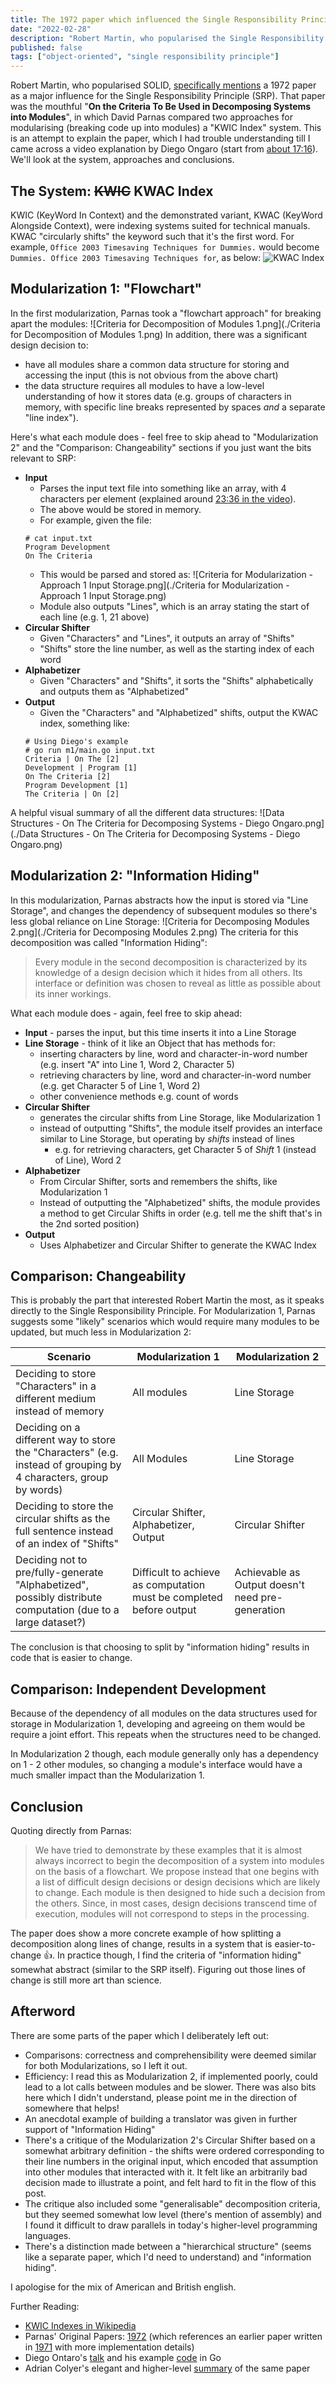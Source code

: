 ```yaml
---
title: The 1972 paper which influenced the Single Responsibility Principle
date: "2022-02-28"
description: "Robert Martin, who popularised the Single Responsibility Principle, mentions a 1972 paper, 'On the Criteria To Be Used in Decomposing Systems into Modules' as a major influence for SRP. Let's understand it!"
published: false
tags: ["object-oriented", "single responsibility principle"]
---
```


Robert Martin, who popularised SOLID, [specifically mentions](https://blog.cleancoder.com/uncle-bob/2014/05/08/SingleReponsibilityPrinciple.html) a 1972 paper as a major influence for the Single Responsibility Principle (SRP). That paper was the mouthful "**On the Criteria To Be Used in Decomposing Systems into Modules**", in which David Parnas compared two approaches for modularising (breaking code up into modules) a "KWIC Index" system. This is an attempt to explain the paper, which I had trouble understanding till I came across a video explanation by Diego Ongaro (start from [about 17:16](https://youtu.be/R7X4B3-k7g4?t=1036)). We'll look at the system, approaches and conclusions.

## The System: ~~KWIC~~ KWAC Index
KWIC (KeyWord In Context) and the demonstrated variant, KWAC (KeyWord Alongside Context), were indexing systems suited for technical manuals. KWAC "circularly shifts" the keyword such that it's the first word. For example, `Office 2003 Timesaving Techniques for Dummies.` would become `Dummies. Office 2003 Timesaving Techniques for`, as below:
![KWAC Index](https://upload.wikimedia.org/wikipedia/commons/6/61/KWAC.png)

## Modularization 1: "Flowchart"
In the first modularization, Parnas took a "flowchart approach" for breaking apart the modules:
![Criteria for Decomposition of Modules 1.png](./Criteria for Decomposition of Modules 1.png)
In addition, there was a significant design decision to:
- have all modules share a common data structure for storing and accessing the input (this is not obvious from the above chart)
- the data structure requires all modules to have a low-level understanding of how it stores data (e.g. groups of characters in memory, with specific line breaks represented by spaces *and* a separate "line index").

Here's what each module does - feel free to skip ahead to "Modularization 2" and the "Comparison: Changeability" sections if you just want the bits relevant to SRP:
- **Input** 
  - Parses the input text file into something like an array, with 4 characters per element (explained around [23:36 in the video](https://youtu.be/R7X4B3-k7g4?t=1415)).
  - The above would be stored in memory.
  - For example, given the file:
  ```shell
  # cat input.txt
  Program Development
  On The Criteria
  ```
  - This would be parsed and stored as:
     ![Criteria for Modularization - Approach 1 Input Storage.png](./Criteria for Modularization - Approach 1 Input Storage.png)
  - Module also outputs "Lines", which is an array stating the start of each line (e.g. 1, 21 above)
- **Circular Shifter**
  - Given "Characters" and "Lines", it outputs an array of "Shifts"
  - "Shifts" store the line number, as well as the starting index of each word
- **Alphabetizer**
  - Given "Characters" and "Shifts", it sorts the "Shifts" alphabetically and outputs them as "Alphabetized"
- **Output**
  - Given the "Characters" and "Alphabetized" shifts, output the KWAC index, something like:
  ```shell
  # Using Diego's example
  # go run m1/main.go input.txt
  Criteria | On The [2]
  Development | Program [1]
  On The Criteria [2]
  Program Development [1]
  The Criteria | On [2]
  ```

A helpful visual summary of all the different data structures: 
![Data Structures - On The Criteria for Decomposing Systems - Diego Ongaro.png](./Data Structures - On The Criteria for Decomposing Systems - Diego Ongaro.png)

## Modularization 2: "Information Hiding"
In this modularization, Parnas abstracts how the input is stored via "Line Storage", and changes the dependency of subsequent modules so there's less global reliance on Line Storage:
![Criteria for Decomposing Modules 2.png](./Criteria for Decomposing Modules 2.png)
The criteria for this decomposition was called "Information Hiding":
> Every module in the second decomposition is characterized by its knowledge of a design decision which it hides from all others. Its interface or definition was chosen to reveal as little as possible about its inner workings.

What each module does - again, feel free to skip ahead:
- **Input** - parses the input, but this time inserts it into a Line Storage
- **Line Storage** - think of it like an Object that has methods for:
  - inserting characters by line, word and character-in-word number (e.g. insert "A" into Line 1, Word 2, Character 5)
  - retrieving characters by line, word and character-in-word number (e.g. get Character 5 of Line 1, Word 2)
  - other convenience methods e.g. count of words
- **Circular Shifter**
  - generates the circular shifts from Line Storage, like Modularization 1
  - instead of outputting "Shifts", the module itself provides an interface similar to Line Storage, but operating by *shifts* instead of lines 
    - e.g.  for retrieving characters, get Character 5 of *Shift* 1 (instead of Line), Word 2
- **Alphabetizer**
  - From Circular Shifter, sorts and remembers the shifts, like Modularization 1
  - Instead of outputting the "Alphabetized" shifts, the module provides a method to get Circular Shifts in order (e.g. tell me the shift that's in the 2nd sorted position)
- **Output**
  - Uses Alphabetizer and Circular Shifter to generate the KWAC Index


## Comparison: Changeability
This is probably the part that interested Robert Martin the most, as it speaks directly to the Single Responsibility Principle. For Modularization 1,  Parnas suggests some "likely" scenarios which would require many modules to be updated, but much less in Modularization 2:

|Scenario|Modularization 1|Modularization 2|
|-|-|-|
|Deciding to store "Characters" in a different medium instead of memory|All modules|Line Storage|
|Deciding on a different way to store the "Characters" (e.g. instead of grouping by 4 characters, group by words) | All Modules | Line Storage|
|Deciding to store the circular shifts as the full sentence instead of an index of "Shifts" |Circular Shifter, Alphabetizer, Output |Circular Shifter|
|Deciding not to pre/fully-generate "Alphabetized", possibly distribute computation (due to a large dataset?)|Difficult to achieve as computation must be completed before output|Achievable as Output doesn't need pre-generation|

The conclusion is that choosing to split by "information hiding" results in code that is easier to change.

## Comparison: Independent Development
Because of the dependency of all modules on the data structures used for storage in Modularization 1, developing and agreeing on them would be require a joint effort. This repeats when the structures need to be changed.

In Modularization 2 though, each module generally only has a dependency on 1 - 2 other modules, so changing a module's interface would have a much smaller impact than the Modularization 1.

## Conclusion
Quoting directly from Parnas:
> We have tried to demonstrate by these examples that it is almost always incorrect to begin the decomposition of a system into modules on the basis of a flowchart. We propose instead that one begins with a list of difficult design decisions or design decisions which are likely to change. Each module is then designed to hide such a decision from the others. Since, in most cases, design decisions transcend time of execution, modules will not correspond to steps in the processing.

The paper does show a more concrete example of how splitting a decomposition along lines of change, results in a system that is easier-to-change 👍. In practice though, I find the criteria of "information hiding" somewhat abstract (similar to the SRP itself). Figuring out those lines of change is still more art than science.

## Afterword
There are some parts of the paper which I deliberately left out:
- Comparisons: correctness and comprehensibility were deemed similar for both Modularizations, so I left it out.
- Efficiency: I read this as Modularization 2, if implemented poorly, could lead to a lot calls between modules and be slower. There was also bits here which I didn't understand, please point me in the direction of somewhere that helps!
- An anecdotal example of building a translator was given in further support of "Information Hiding"
- There's a critique of the Modularization 2's Circular Shifter based on a somewhat arbitrary definition - the shifts were ordered corresponding to their line numbers in the original input, which encoded that assumption into other modules that interacted with it. It felt like an arbitrarily bad decision made to illustrate a point, and felt hard to fit in the flow of this post.
- The critique also included some "generalisable" decomposition criteria, but they seemed somewhat low level (there's mention of assembly) and I found it difficult to draw parallels in today's higher-level programming languages.
- There's a distinction made between a "hierarchical structure" (seems like a separate paper, which I'd need to understand) and "information hiding".

I apologise for the mix of American and British english.

Further Reading:
- [KWIC Indexes in Wikipedia](https://en.wikipedia.org/wiki/Key_Word_in_Context)
- Parnas' Original Papers: [1972](https://www.win.tue.nl/~wstomv/edu/2ip30/references/criteria_for_modularization.pdf) (which references an earlier paper written in [1971](https://prl.ccs.neu.edu/img/p-tr-1971.pdf) with more implementation details)
- Diego Ontaro's [talk](https://youtu.be/R7X4B3-k7g4?t=1036) and his example [code](https://github.com/ongardie/kwic) in Go
- Adrian Colyer's elegant and higher-level [summary](https://blog.acolyer.org/2016/09/05/on-the-criteria-to-be-used-in-decomposing-systems-into-modules/) of the same paper
